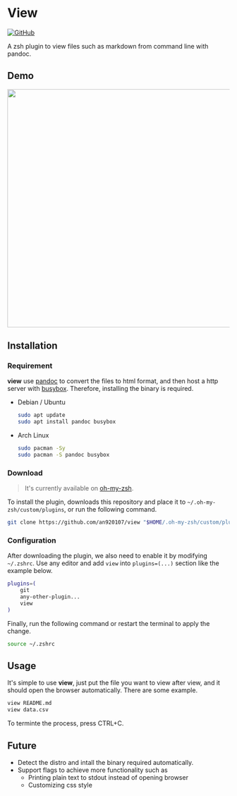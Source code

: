# View

[![GitHub](https://img.shields.io/badge/GitHub-an920107-blue?logo=github)](https://github.com/an920107)

A zsh plugin to view files such as markdown from command line with pandoc.

## Demo

<img src="https://i.imgur.com/qiRRsFj.gif" width="960" height="540">

## Installation

### Requirement

**view** use [pandoc](https://github.com/jgm/pandoc) to convert the files to html format, and then host a http server with [busybox](https://github.com/mirror/busybox). Therefore, installing the binary is required.

- Debian / Ubuntu
  ```bash
  sudo apt update
  sudo apt install pandoc busybox
  ```

- Arch Linux
  ```bash
  sudo pacman -Sy
  sudo pacman -S pandoc busybox
  ```

### Download

> It's currently available on [oh-my-zsh](https://github.com/ohmyzsh/ohmyzsh).

To install the plugin, downloads this repository and place it to `~/.oh-my-zsh/custom/plugins`, or run the following command.

```bash
git clone https://github.com/an920107/view "$HOME/.oh-my-zsh/custom/plugins/view"
```

### Configuration

After downloading the plugin, we also need to enable it by modifying `~/.zshrc`. Use any editor and add `view` into `plugins=(...)` section like the example below.

```zsh
plugins=(
    git
    any-other-plugin...
    view
)
```

Finally, run the following command or restart the terminal to apply the change.

```bash
source ~/.zshrc
```

## Usage

It's simple to use **view**, just put the file you want to view after view, and it should open the browser automatically. There are some example.

```bash
view README.md
view data.csv
```

To terminte the process, press CTRL+C.

## Future

- Detect the distro and intall the binary required automatically.
- Support flags to achieve more functionality such as
  - Printing plain text to stdout instead of opening browser
  - Customizing css style


